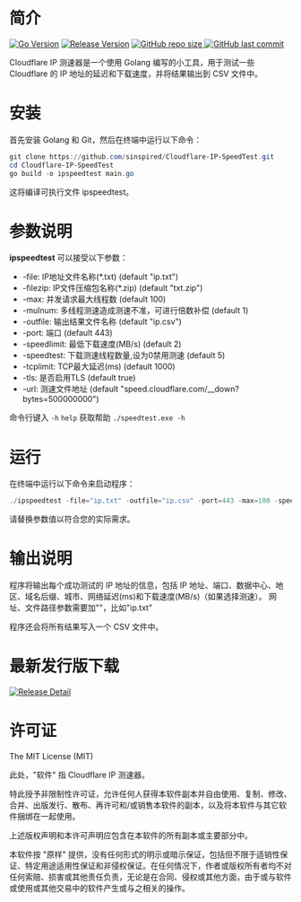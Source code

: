 # 简介
[![Go Version](https://img.shields.io/github/go-mod/go-version/sinspired/Cloudflare-IP-SpeedTest?logo=go&label=Go)](https://github.com/sinspired/Cloudflare-IP-SpeedTest)
[![Release Version](https://img.shields.io/github/v/release/sinspired/Cloudflare-IP-SpeedTest?display_name=tag&logo=github&label=Release)](https://github.com/sinspired/Cloudflare-IP-SpeedTest/releases/latest)
[![GitHub repo size](https://img.shields.io/github/repo-size/sinspired/Cloudflare-IP-SpeedTest?logo=github)
](https://github.com/sinspired/Cloudflare-IP-SpeedTest)
[![GitHub last commit](https://img.shields.io/github/last-commit/sinspired/Cloudflare-IP-SpeedTest?logo=github&label=最后提交：)
](ttps://github.com/sinspired/Cloudflare-IP-SpeedTest)

Cloudflare IP 测速器是一个使用 Golang 编写的小工具，用于测试一些 Cloudflare 的 IP 地址的延迟和下载速度，并将结果输出到 CSV 文件中。


# 安装
首先安装 Golang 和 Git，然后在终端中运行以下命令：

```powershell
git clone https://github.com/sinspired/Cloudflare-IP-SpeedTest.git
cd Cloudflare-IP-SpeedTest
go build -o ipspeedtest main.go
```
这将编译可执行文件 ipspeedtest。

# 参数说明
**ipspeedtest** 可以接受以下参数：

* -file: IP地址文件名称(*.txt) (default "ip.txt")
* -filezip: IP文件压缩包名称(*.zip) (default "txt.zip")
* -max: 并发请求最大线程数 (default 100)
* -mulnum: 多线程测速造成测速不准，可进行倍数补偿 (default 1)
* -outfile: 输出结果文件名称 (default "ip.csv")
* -port: 端口 (default 443)
* -speedlimit: 最低下载速度(MB/s) (default 2)
* -speedtest: 下载测速线程数量,设为0禁用测速 (default 5)
* -tcplimit: TCP最大延迟(ms) (default 1000)
* -tls: 是否启用TLS (default true)
* -url: 测速文件地址 (default "speed.cloudflare.com/__down?bytes=500000000")

命令行键入 `-h` `help` 获取帮助 `./speedtest.exe -h`

# 运行
在终端中运行以下命令来启动程序：

```powershell
./ipspeedtest -file="ip.txt" -outfile="ip.csv" -port=443 -max=100 -speedtest=1  -speedlimit=5 -tls=true -mulnum=1 -tcplimit=1000 -url="speed.cloudflare.com/__down?bytes=500000000"
```
请替换参数值以符合您的实际需求。
# 输出说明
程序将输出每个成功测试的 IP 地址的信息，包括 IP 地址、端口、数据中心、地区、域名后缀、城市、网络延迟(ms)和下载速度(MB/s)（如果选择测速）。
网址、文件路径参数需要加""，比如"ip.txt"

程序还会将所有结果写入一个 CSV 文件中。

# 最新发行版下载

[![Release Detail](https://img.shields.io/github/v/release/sinspired/Cloudflare-IP-SpeedTest?sort=date&display_name=release&logo=github&label=Release)](https://github.com/sinspired/Cloudflare-IP-SpeedTest/releases/latest)


# 许可证
The MIT License (MIT)

此处，"软件" 指 Cloudflare IP 测速器。

特此授予非限制性许可证，允许任何人获得本软件副本并自由使用、复制、修改、合并、出版发行、散布、再许可和/或销售本软件的副本，以及将本软件与其它软件捆绑在一起使用。

上述版权声明和本许可声明应包含在本软件的所有副本或主要部分中。

本软件按 "原样" 提供，没有任何形式的明示或暗示保证，包括但不限于适销性保证、特定用途适用性保证和非侵权保证。在任何情况下，作者或版权所有者均不对任何索赔、损害或其他责任负责，无论是在合同、侵权或其他方面，由于或与软件或使用或其他交易中的软件产生或与之相关的操作。
